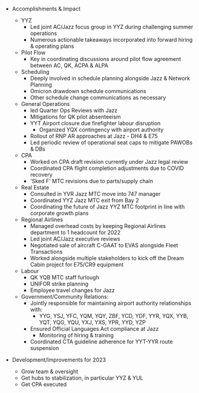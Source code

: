 
-  Accomplishments & Impact
	- YYZ
		- Led joint AC/Jazz focus group in YYZ during challenging summer operations
		- Numerous actionable takeaways incorporated into forward hiring & operating plans
	- Pilot Flow
		- Key in coordinating discussions around pilot flow agreement between AC, QK, ACPA & ALPA
	- Scheduling
		- Deeply involved in schedule planning alongside Jazz & Network Planning
		- Omicron drawdown schedule communications
		- Other schedule change communications as necessary
	- General Operations
		- led Quarter Ops Reviews with Jazz
		- Mitigations for QK pilot absenteeism
		- YYT Airport closure due firefighter labour disruption
			- Organized YQX contingency with airport authority
		- Rollout of RNP AR approaches at Jazz - DH4 & E75
		- Led periodic review of operational seat caps to mitigate PAWOBs & DBs
	- CPA
		- Worked on CPA draft revision currently under Jazz legal review
		- Coordinated CPA flight completion adjustments due to COVID recovery
		- 'Sked F' MTC revisions due to parts/supply chain
	- Real Estate
		- Consulted in YVR Jazz MTC move into 747 manager
		- Coordinated YYZ Jazz MTC exit from Bay 2
		- Coordinating the future of Jazz YYZ MTC footprint in line with corporate growth plans
	- Regional Airlines
		- Managed overhead costs by keeping Regional Airlines department to 1 headcount for 2022
		- Led joint AC/Jazz executive reviews
		- Negotiated sale of aircraft C-GAAT to EVAS alongside Fleet Transactions
		- Worked alongside multiple stakeholders to kick off the Dream Cabin project for E75/CR9 equipment
	- Labour
		- QK YQB MTC staff furlough
		- UNIFOR strike planning
		- Employee travel changes for Jazz
	- Government/Community Relations:
		- Jointly responsible for maintaining airport authority relationships with:
			- YYG, YSJ, YFC, YQM, YQY, ZBF, YCD, YDF, YYR, YQX, YYB, YQT, YQG, YQU, YXJ, YXS, YPR, YYD, YZP
		- Ensured Official Languages Act compliance at Jazz
			- Monitoring of hiring & training
		- Coordinated CTA guideline adherence for YYT-YYR route suspension


-   Development/Improvements for 2023
	- Grow team & oversight
	- Get hubs to stabilization, in particular YYZ & YUL
	- Get CPA executed